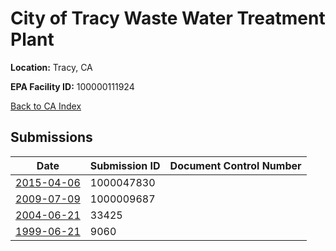 # City of Tracy Waste Water Treatment Plant

**Location:** Tracy, CA

**EPA Facility ID:** 100000111924

[Back to CA Index](../../index.md)

## Submissions

| Date | Submission ID | Document Control Number |
|------|--------------|-------------------------|
| [2015-04-06](submissions/1000047830.md) | 1000047830 |  |
| [2009-07-09](submissions/1000009687.md) | 1000009687 |  |
| [2004-06-21](submissions/33425.md) | 33425 |  |
| [1999-06-21](submissions/9060.md) | 9060 |  |
